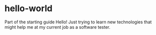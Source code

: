 # hello-world
Part of the starting guide
Hello! Just trying to learn new technologies that might help me at my current job as a software tester.
